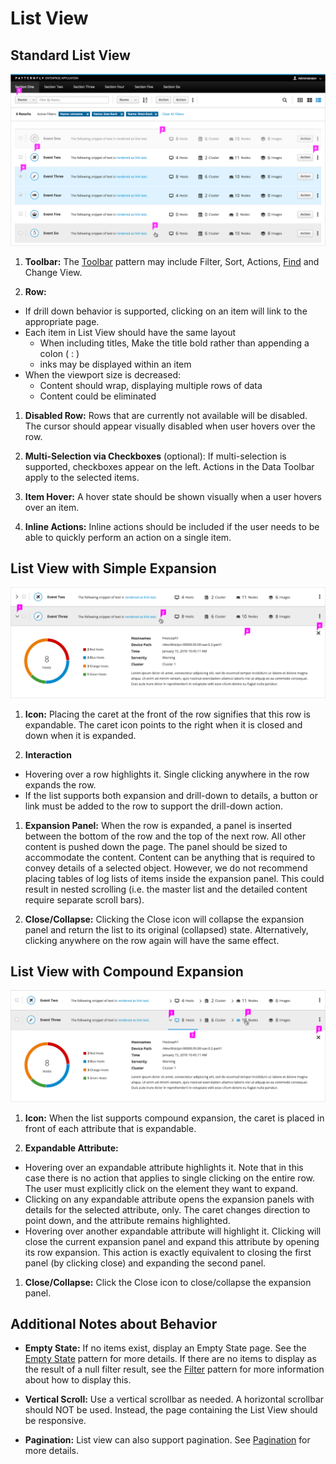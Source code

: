 # List View

## Standard List View

![List view](img/list-view-callout.png)

1. **Toolbar:** The [Toolbar](https://www.patternfly.org/pattern-library/forms-and-controls/toolbar) pattern may include Filter, Sort, Actions, [Find](https://www.patternfly.org/pattern-library/forms-and-controls/find) and Change View.

1. **Row:**
  - If drill down behavior is supported, clicking on an item will link to the appropriate page.
  - Each item in List View should have the same layout
    - When including titles, Make the title bold rather than appending a colon ( : )
    - inks may be displayed within an item
  - When the viewport size is decreased:
    - Content should wrap, displaying multiple rows of data
    - Content could be eliminated
    
1. **Disabled Row:** Rows that are currently not available will be disabled. The cursor should appear visually disabled when user hovers over the row.

1. **Multi-Selection via Checkboxes** (optional): If multi-selection is supported, checkboxes appear on the left. Actions in the Data Toolbar apply to the selected items.

1. **Item Hover:** A hover state should be shown visually when a user hovers over an item.

1. **Inline Actions:** Inline actions should be included if the user needs to be able to quickly perform an action on a single item.

## List View with Simple Expansion

![List view with an expanded row](img/list-view-simple-expansion-callout.png)

1. **Icon:** Placing the caret at the front of the row signifies that this row is expandable. The caret icon points to the right when it is closed and down when it is expanded.

1. **Interaction**
  - Hovering over a row highlights it. Single clicking anywhere in the row expands the row.
  - If the list supports both expansion and drill-down to details, a button or link must be added to the row to support the drill-down action.

1. **Expansion Panel:** When the row is expanded, a panel is inserted between the bottom of the row and the top of the next row. All other content is pushed down the page. The panel should be sized to accommodate the content. Content can be anything that is required to convey details of a selected object. However, we do not recommend placing tables of log lists of items inside the expansion panel. This could result in nested scrolling (i.e. the master list and the detailed content require separate scroll bars).

1. **Close/Collapse:** Clicking the Close icon will collapse the expansion panel and return the list to its original (collapsed) state. Alternatively, clicking anywhere on the row again will have the same effect.

## List View with Compound Expansion
![List view with compound expansion](img/list-view-compound-expansion-callout.png)

1. **Icon:** When the list supports compound expansion, the caret is placed in front of each attribute that is expandable.

1. **Expandable Attribute:**
  - Hovering over an expandable attribute highlights it. Note that in this case there is no action that applies to single clicking on the entire row. The user must explicitly click on the element they want to expand.
  - Clicking on any expandable attribute opens the expansion panels with details for the selected attribute, only. The caret changes direction to point down, and the attribute remains highlighted.
  - Hovering over another expandable attribute will highlight it. Clicking will close the current expansion panel and expand this attribute by opening its row expansion. This action is exactly equivalent to closing the first panel (by clicking close) and expanding the second panel.

1. **Close/Collapse:** Click the Close icon to close/collapse the expansion panel.

## Additional Notes about Behavior

- **Empty State:** If no items exist, display an Empty State page. See the [Empty State](https://www.patternfly.org/pattern-library/communication/empty-state/#_) pattern for more details. If there are no items to display as the result of a null filter result, see the [Filter](http://www.patternfly.org/pattern-library/forms-and-controls/filter/) pattern for more information about how to display this.

- **Vertical Scroll:** Use a vertical scrollbar as needed. A horizontal scrollbar should NOT be used. Instead, the page containing the List View should be responsive.

- **Pagination:** List view can also support pagination. See [Pagination](http://www.patternfly.org/pattern-library/navigation/pagination/) for more details.
